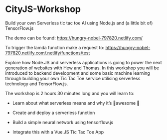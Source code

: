 # CityJS-Workshop
Build your own Serverless tic tac toe AI using Node.js and (a little bit of) TensorFlow.js

The demo can be found: https://hungry-nobel-797820.netlify.com/

To trigger the lamda function make a request to: https://hungry-nobel-797820.netlify.com/.netlify/functions/test

Explore how Node.JS and serverless applications is going to power the next generation of websites with Hew and Thomas. In this workshop you will be introduced to backend development and some basic machine learning through building your own Tic Tac Toe service utilising serverless technology and TensorFlow.js.

 

The workshop is 2 hours 30 minutes long and you will learn to:

* Learn about what serverless means and why it’s 🎉awesome 🎉

* Create and deploy a serverless function

* Build a simple neural network using tensorflow.js

* Integrate this with a Vue.JS Tic Tac Toe App
